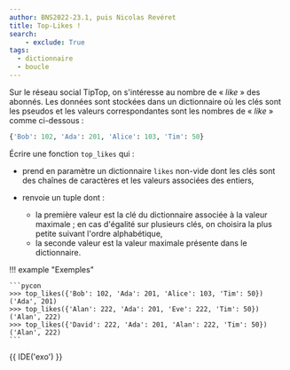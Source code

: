 ```yaml
---
author: BNS2022-23.1, puis Nicolas Revéret
title: Top-Likes !
search:
    - exclude: True
tags:
  - dictionnaire
  - boucle
---
```

Sur le réseau social TipTop, on s'intéresse au nombre de « *like* » des abonnés. Les données sont stockées dans un dictionnaire où les clés sont les pseudos et les valeurs correspondantes sont les nombres de « *like* » comme ci-dessous :

```python
{'Bob': 102, 'Ada': 201, 'Alice': 103, 'Tim': 50}
```

Écrire une fonction `top_likes` qui :

  * prend en paramètre un dictionnaire `likes` non-vide dont les clés sont des chaînes de caractères et les valeurs associées des entiers,
  
  * renvoie un tuple dont :
      * la première valeur est la clé du dictionnaire associée à la valeur maximale ; en cas d'égalité sur plusieurs clés, on choisira la plus petite suivant l'ordre alphabétique,
      * la seconde valeur est la valeur maximale présente dans le dictionnaire.

!!! example "Exemples"

    ```pycon
    >>> top_likes({'Bob': 102, 'Ada': 201, 'Alice': 103, 'Tim': 50})
    ('Ada', 201)
    >>> top_likes({'Alan': 222, 'Ada': 201, 'Eve': 222, 'Tim': 50})
    ('Alan', 222)
    >>> top_likes({'David': 222, 'Ada': 201, 'Alan': 222, 'Tim': 50})
    ('Alan', 222)
    ```

{{ IDE('exo') }}
